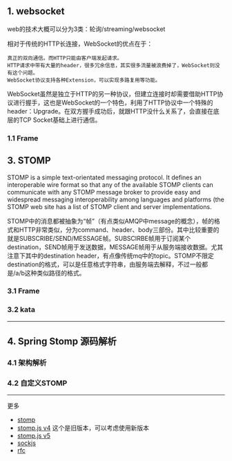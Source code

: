 ## 1. websocket
web的技术大概可以分为3类：轮询/streaming/websocket

相对于传统的HTTP长连接，WebSocket的优点在于：
```
真正的双向通信。而HTTP只能由客户端发起请求。
HTTP请求中带有大量的header，很多冗余信息，其实很多流量被浪费掉了，WebSocket则没有这个问题。
WebSocket协议支持各种Extension，可以实现多路复用等功能。
```
WebSocket虽然是独立于HTTP的另一种协议，但建立连接时却需要借助HTTP协议进行握手，这也是WebSocket的一个特色，利用了HTTP协议中一个特殊的header：Upgrade。在双方握手成功后，就跟HTTP没什么关系了，会直接在底层的TCP Socket基础上进行通信。


### 1.1 Frame


## 3. STOMP

STOMP is a simple text-orientated messaging protocol. 
It defines an interoperable wire format so that any of the available STOMP clients can communicate with 
any STOMP message broker to provide easy and widespread messaging interoperability among languages and 
platforms (the STOMP web site has a list of STOMP client and server implementations.

STOMP中的消息都被抽象为“帧”（有点类似AMQP中message的概念），帧的格式和HTTP非常类似，分为command、header、body三部份。其中比较重要的就是SUBSCRIBE/SEND/MESSAGE帧。SUBSCIRBE帧用于订阅某个destination，SEND帧用于发送数据，MESSAGE帧用于从服务端接收数据。尤其注意下其中的destination header，有点像传统mq中的topic。STOMP不限定destination的格式，可以是任意格式字符串，由服务端去解释，不过一般都是/a/b这种类似路径的格式。

### 3.1 Frame

### 3.2 kata


---
## 4. Spring Stomp 源码解析

### 4.1 架构解析

### 4.2 自定义STOMP

---
更多

- [stomp](https://stomp.github.io/)
- [stomp.js v4](https://github.com/jmesnil/stomp-websocket) 这个是旧版本，可以考虑使用新版本
- [stomp.js v5](https://github.com/stomp-js/stompjs)
- [sockjs](https://github.com/sockjs/sockjs-client)
- [rfc](https://tools.ietf.org/html/rfc6455)


